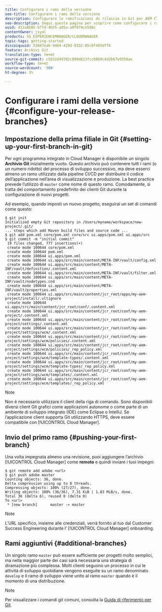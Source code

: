 ```yaml
---
title: Configurare i rami della versione
seo-title: Configurare i rami della versione
description: Configurare le ramificazioni di rilascio in Git per AEM Cloud Manager
seo-description: Segui questa pagina per scoprire come configurare i rami della versione in git.
uuid: d12a8b85-b7fd-4b55-a05a-a0f874ce598c
contentOwner: jsyal
products: SG_EXPERIENCEMANAGER/CLOUDMANAGER
topic-tags: getting-started
discoiquuid: 53807ea6-9464-429d-9322-85c9f405dff6
feature: Archivi Git
translation-type: tm+mt
source-git-commit: c5d32d49782c899d013fcc60b9c4d2b67e9350ae
workflow-type: tm+mt
source-wordcount: '309'
ht-degree: 3%

---
```



# Configurare i rami della versione {#configure-your-release-branches}

## Impostazione della prima filiale in Git {#setting-up-your-first-branch-in-git}

Per ogni programma integrato in Cloud Manager è disponibile un singolo **Archivio Git** inizialmente vuoto. Questo archivio può contenere tutti i rami (o un numero ridotto) del processo di sviluppo successivo, ma deve esserci almeno un ramo utilizzato dalla pipeline CI/CD per distribuire il codice dell’applicazione nell’area di visualizzazione e produzione. La best practice prevede l’utilizzo di `master` come nome di questo ramo. Comodamente, si tratta del comportamento predefinito dei clienti Git durante la configurazione di nuovi progetti.

Ad esempio, quando imposti un nuovo progetto, eseguirai un set di comandi come questo:

```shell
$ git init
Initialized empty Git repository in /Users/myname/workspace/new-project/.git/
... steps which add Maven build files and source code ...
$ git add pom.xml core/pom.xml core/src ui.apps/pom.xml ui.apps/src
$ git commit -m "initial commit"
 19 files changed, 777 insertions(+)
 create mode 100644 core/pom.xml
 create mode 100644 pom.xml
 create mode 100644 ui.apps/pom.xml
 create mode 100644 ui.apps/src/main/content/META-INF/vault/config.xml
 create mode 100644 ui.apps/src/main/content/META-INF/vault/definition/.content.xml
 create mode 100644 ui.apps/src/main/content/META-INF/vault/filter.xml
 create mode 100644 ui.apps/src/main/content/META-INF/vault/nodetypes.cnd
 create mode 100644 ui.apps/src/main/content/META-INF/vault/properties.xml
 create mode 100644 ui.apps/src/main/content/jcr_root/apps/my-aem-project/install/.vltignore
 create mode 100644 ui.apps/src/main/content/jcr_root/conf/.content.xml
 create mode 100644 ui.apps/src/main/content/jcr_root/conf/my-aem-project/.content.xml
 create mode 100644 ui.apps/src/main/content/jcr_root/conf/my-aem-project/settings/.content.xml
 create mode 100644 ui.apps/src/main/content/jcr_root/conf/my-aem-project/settings/wcm/.content.xml
 create mode 100644 ui.apps/src/main/content/jcr_root/conf/my-aem-project/settings/wcm/policies/.content.xml
 create mode 100644 ui.apps/src/main/content/jcr_root/conf/my-aem-project/settings/wcm/policies/_rep_policy.xml
 create mode 100644 ui.apps/src/main/content/jcr_root/conf/my-aem-project/settings/wcm/template-types/.content.xml
 create mode 100644 ui.apps/src/main/content/jcr_root/conf/my-aem-project/settings/wcm/template-types/_rep_policy.xml
 create mode 100644 ui.apps/src/main/content/jcr_root/conf/my-aem-project/settings/wcm/templates/.content.xml
 create mode 100644 ui.apps/src/main/content/jcr_root/conf/my-aem-project/settings/wcm/templates/_rep_policy.xml
```

>[!NOTE]
>
>Non è necessario utilizzare il client della riga di comando. Sono disponibili diversi client Git grafici come applicazioni autonome o come parte di un ambiente di sviluppo integrato (IDE) come Eclipse o IntelliJ. Se l’applicazione client supporta Git utilizzando HTTPS, deve essere compatibile con [!UICONTROL Cloud Manager].

## Invio del primo ramo {#pushing-your-first-branch}

Una volta impegnata almeno una revisione, puoi aggiungere l’archivio [!UICONTROL Cloud Manager] come **remoto** e quindi inviare i tuoi impegni:

```shell
$ git remote add adobe <url>
$ git push adobe master
Counting objects: 36, done.
Delta compression using up to 8 threads.
Compressing objects: 100% (27/27), done.
Writing objects: 100% (36/36), 7.31 KiB | 1.83 MiB/s, done.
Total 36 (delta 6), reused 0 (delta 0)
To <url>
 * [new branch]      master -> master
```

>[!NOTE]
>
>L’URL specifico, insieme alle credenziali, verrà fornito al tuo dal Customer Success Engineering durante l’ [!UICONTROL Cloud Manager] onboarding.

## Rami aggiuntivi {#additional-branches}

Un singolo ramo `master` può essere sufficiente per progetti molto semplici, ma nella maggior parte dei casi sarà necessaria una strategia di diramazione più complessa. Molti clienti seguono un processo in cui le attività di sviluppo quotidiane vengono eseguite su un ramo denominato `develop` e il ramo di sviluppo viene unito al ramo `master` quando è il momento di una distribuzione.

>[!NOTE]
>
>Per visualizzare i comandi git comuni, consulta la [Guida di riferimento per Git](https://github.github.com/training-kit/downloads/github-git-cheat-sheet).
